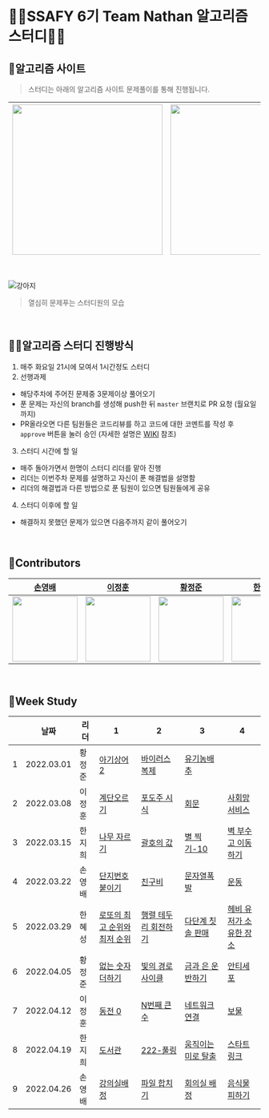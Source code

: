 # 👨‍💻SSAFY 6기 Team Nathan 알고리즘 스터디👩‍💻


## 📖알고리즘 사이트

> 스터디는 아래의 알고리즘 사이트 문제풀이를 통해 진행됩니다.

| [<img src="https://d2gd6pc034wcta.cloudfront.net/images/logo@2x.png" width="300">](https://www.acmicpc.net/) | [<div class="text-white bg-gray-dark mb-2"><img src="https://s3.ap-northeast-2.amazonaws.com/grepp-cloudfront/programmers_imgs/design/logo.jpg" width="300"></div>](https://programmers.co.kr/) |
| :-- | :-- |

<br>


![강아지](https://user-images.githubusercontent.com/47655983/155130028-04fa5520-4697-4011-ab09-ad0a63e205cd.gif)

> 열심히 문제푸는 스터디원의 모습

<br>

## 👨‍🏫알고리즘 스터디 진행방식

1. 매주 화요일 21시에 모여서 1시간정도 스터디
2. 선행과제
 - 해당주차에 주어진 문제중 3문제이상 풀어오기
 - 푼 문제는 자신의 branch를 생성해 push한 뒤 `master` 브랜치로 PR 요청 (월요일까지)
 - PR올라오면 다른 팀원들은 코드리뷰를 하고 코드에 대한 코멘트를 작성 후 `approve` 버튼을 눌러 승인 (자세한 설명은 [WIKI](https://github.com/ssaf6-nathan/algorithm-study/wiki/Git-Convention) 참조)
3. 스터디 시간에 할 일
 - 매주 돌아가면서 한명이 스터디 리더를 맡아 진행
 - 리더는 이번주차 문제를 설명하고 자신이 푼 해결법을 설명함
 - 리더의 해결법과 다른 방법으로 푼 팀원이 있으면 팀원들에게 공유
4. 스터디 이후에 할 일
 - 해결하지 못했던 문제가 있으면 다음주까지 같이 풀어오기

<br>

## 🌈Contributors


| **[손영배](https://github.com/dudqo225)** | **[이정훈](https://github.com/person003333)** | **[황정준](https://github.com/DeerGum)** | **[한혜성](https://github.com/Hyesung-Han)** | **[한지희](https://github.com/g2hhh2ee)** |
| :-----------------: | :-----------------: | :-----------------: | :-----------------: | :-----------------: |
| <img src="https://user-images.githubusercontent.com/47655983/156922166-884ce18e-22ae-413d-97c9-93d5aa072d02.png" width=130px, height=130px> | <img src="https://user-images.githubusercontent.com/47655983/156922305-3726e3c9-24ad-4e02-8d31-a9e4f1e0145e.png" width=130px, height=130px> | <img src="https://user-images.githubusercontent.com/47655983/156922316-3daa08a9-072e-482e-9825-7a636972af60.png" width=130px, height=130px> | <img src="https://user-images.githubusercontent.com/47655983/156922329-395e577c-9d2a-49cd-9719-c77184c931e5.png" width=130px, height=130px> | <img src="https://user-images.githubusercontent.com/47655983/156922344-81074208-8874-4d90-b462-392b15472bcd.png" width=130px, height=130px> |

<br>

## 🎯Week Study

|  | 날짜 | 리더 | 1 | 2 | 3 | 4 |
| :----: | --------------- | ------------- | -------------- | -------------- | -------------- | -------------- |
| 1 | 2022.03.01 | 황정준 | [아기상어2](https://www.acmicpc.net/problem/17086) | [바이러스복제](https://www.acmicpc.net/problem/9241) | [유기농배추](https://www.acmicpc.net/problem/1012) | |
| 2 | 2022.03.08 | 이정훈 | [계단오르기](https://www.acmicpc.net/problem/2579) | [포도주 시식](https://www.acmicpc.net/problem/2156) | [회문](https://www.acmicpc.net/problem/17609) | [사회망 서비스](https://www.acmicpc.net/problem/2533) |
| 3 | 2022.03.15 | 한지희 | [나무 자르기](https://www.acmicpc.net/problem/2805) | [괄호의 값](https://www.acmicpc.net/problem/2504) | [별 찍기-10](https://www.acmicpc.net/problem/2447) | [벽 부수고 이동하기](https://www.acmicpc.net/problem/2206) |
| 4 | 2022.03.22 | 손영배 | [단지번호붙이기](https://www.acmicpc.net/problem/2667)|[친구비](https://www.acmicpc.net/problem/16562) | [문자열폭발](https://www.acmicpc.net/problem/9935)| [운동](https://www.acmicpc.net/problem/1956)|
| 5 | 2022.03.29 | 한혜성 | [로또의 최고 순위와 최저 순위](https://programmers.co.kr/learn/courses/30/lessons/77484) | [행렬 테두리 회전하기](https://programmers.co.kr/learn/courses/30/lessons/77485) | [다단계 칫솔 판매](https://programmers.co.kr/learn/courses/30/lessons/77486) | [헤비 유저가 소유한 장소](https://programmers.co.kr/learn/courses/30/lessons/77487) |
| 6 | 2022.04.05 | 황정준 | [없는 숫자 더하기](https://programmers.co.kr/learn/courses/30/lessons/86051) | [빛의 경로 사이클](https://programmers.co.kr/learn/courses/30/lessons/86052) | [금과 은 운반하기](https://programmers.co.kr/learn/courses/30/lessons/86053) | [안티세포](https://programmers.co.kr/learn/courses/30/lessons/86054) |
| 7 | 2022.04.12 | 이정훈 | [동전 0](https://www.acmicpc.net/problem/11047) | [N번째 큰 수](https://www.acmicpc.net/problem/2075) | [네트워크 연결](https://www.acmicpc.net/problem/1922) | [보물](https://www.acmicpc.net/problem/1026) |
| 8 | 2022.04.19 | 한지희 | [도서관](https://www.acmicpc.net/problem/1461) | [222-풀링](https://www.acmicpc.net/problem/17829) | [움직이는 미로 탈출](https://www.acmicpc.net/problem/16954) | [스타트링크](https://www.acmicpc.net/problem/5014) |
| 9 | 2022.04.26 | 손영배 | [강의실배정](https://www.acmicpc.net/problem/11000) | [파일 합치기](https://www.acmicpc.net/problem/11066) | [회의실 배정](https://www.acmicpc.net/problem/1931) | [음식물 피하기](https://www.acmicpc.net/problem/1743) |
